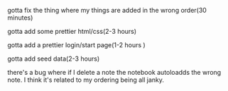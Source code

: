 gotta fix the thing where my things are added in the wrong order(30 minutes)

gotta add some prettier html/css(2-3 hours)

gotta add a prettier login/start page(1-2 hours )

gotta add seed data(2-3 hours)

there's a bug where if I delete a note the notebook autoloadds the wrong
note. I think it's related to my ordering being all janky.

